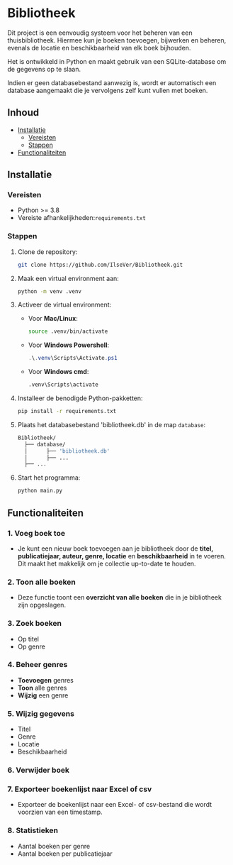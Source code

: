 # Bibliotheek
Dit project is een eenvoudig systeem voor het beheren van een thuisbibliotheek. 
Hiermee kun je boeken toevoegen, bijwerken en beheren, evenals de locatie en beschikbaarheid van elk boek bijhouden. 

Het is ontwikkeld in Python en maakt gebruik van een SQLite-database om de gegevens op te slaan.

Indien er geen databasebestand aanwezig is, wordt er automatisch een database aangemaakt die je vervolgens zelf kunt vullen met boeken.

## Inhoud
- [Installatie](#installatie)
  - [Vereisten](#vereisten)
  - [Stappen](#stappen)
- [Functionaliteiten](#functionaliteiten)

## Installatie

### Vereisten
- Python >= 3.8
- Vereiste afhankelijkheden:`requirements.txt`

### Stappen
1. Clone de repository:
   ```bash
   git clone https://github.com/IlseVer/Bibliotheek.git
   ```

2. Maak een virtual environment aan:  
   ```bash
   python -m venv .venv
   ```
     
3. Activeer de virtual environment:  
   - Voor **Mac/Linux**:
     ```bash
     source .venv/bin/activate
      ```
   - Voor **Windows Powershell**:
     ```powershell
     .\.venv\Scripts\Activate.ps1
     ```
   - Voor **Windows cmd**:  
     ```cmd
     .venv\Scripts\activate
     ```

4. Installeer de benodigde Python-pakketten:
   ``` bash
   pip install -r requirements.txt
   ```

5. Plaats het databasebestand 'bibliotheek.db' in de map `database`:
   ```bash
   Bibliotheek/
     ├── database/
     │      ├── 'bibliotheek.db'
     │      ├── ...
     ├── ...
      ```
6. Start het programma:
   ```bash
   python main.py
   ```
   
## Functionaliteiten
### 1. Voeg boek toe
- Je kunt een nieuw boek toevoegen aan je bibliotheek door de **titel, publicatiejaar, auteur, genre, locatie** en **beschikbaarheid** in te voeren. 
Dit maakt het makkelijk om je collectie up-to-date te houden.

### 2. Toon alle boeken
- Deze functie toont een **overzicht van alle boeken** die in je bibliotheek zijn opgeslagen.

### 3. Zoek boeken
- Op titel
- Op genre

### 4. Beheer genres
- **Toevoegen** genres
- **Toon** alle genres
- **Wijzig** een genre

### 5. Wijzig gegevens
 - Titel
 - Genre
 - Locatie
 - Beschikbaarheid

### 6. Verwijder boek
### 7. Exporteer boekenlijst naar Excel of csv
- Exporteer de boekenlijst naar een Excel- of csv-bestand die wordt voorzien van een timestamp.

### 8. Statistieken
- Aantal boeken per genre
- Aantal boeken per publicatiejaar





